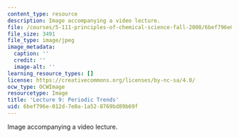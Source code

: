 ```yaml
---
content_type: resource
description: Image accompanying a video lecture.
file: /courses/5-111-principles-of-chemical-science-fall-2008/6bef796e012d7e0a1a528769bd89b69f_9.jpg
file_size: 3491
file_type: image/jpeg
image_metadata:
  caption: ''
  credit: ''
  image-alt: ''
learning_resource_types: []
license: https://creativecommons.org/licenses/by-nc-sa/4.0/
ocw_type: OCWImage
resourcetype: Image
title: 'Lecture 9: Periodic Trends'
uid: 6bef796e-012d-7e0a-1a52-8769bd89b69f
---
```

Image accompanying a video lecture.